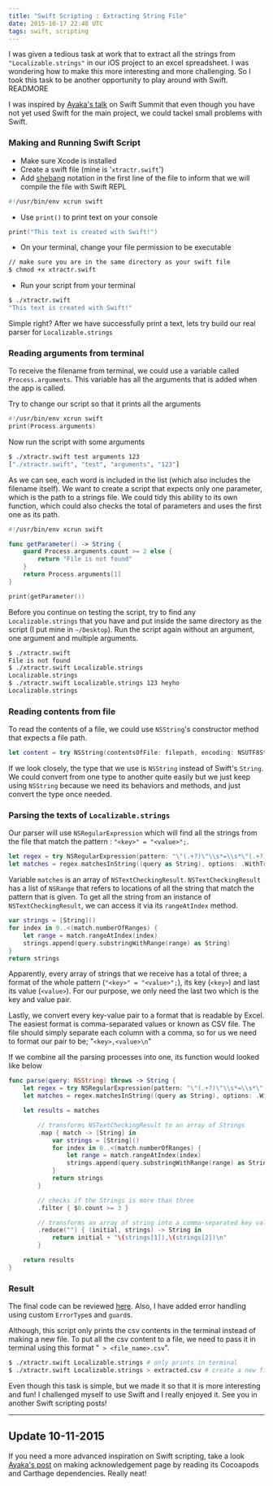 ```yaml
---
title: "Swift Scripting : Extracting String File"
date: 2015-10-17 22:48 UTC
tags: swift, scripting
---
```


I was given a tedious task at work that to extract all the strings from `"Localizable.strings"` in our iOS project to an excel spreadsheet. I was wondering how to make this more interesting and more challenging. So I took this task to be another opportunity to play around with Swift. READMORE

I was inspired by [Ayaka's talk](https://realm.io/news/swift-scripting/) on Swift Summit that even though you have not yet used Swift for the main project, we could tackel small problems with Swift.

### Making and Running Swift Script

* Make sure Xcode is installed
* Create a swift file (mine is '`xtractr.swift`')
* Add [shebang](https://en.wikipedia.org/wiki/Shebang_(Unix)) notation in the first line of the file to inform that we will compile the file with Swift REPL

```swift
#!/usr/bin/env xcrun swift
```

* Use `print()` to print text on your console

```swift
print("This text is created with Swift!")
```

* On your terminal, change your file permission to be executable

```sh
// make sure you are in the same directory as your swift file
$ chmod +x xtractr.swift
```

* Run your script from your terminal

```sh
$ ./xtractr.swift
"This text is created with Swift!"
```

Simple right? After we have successfully print a text, lets try build our real parser for `Localizable.strings`

### Reading arguments from terminal

To receive the filename from terminal, we could use a variable called `Process.arguments`. This variable has all the arguments
that is added when the app is called.

Try to change our script so that it prints all the arguments

```swift
#!/usr/bin/env xcrun swift
print(Process.arguments)
```

Now run the script with some arguments

```sh
$ ./xtractr.swift test arguments 123
["./xtractr.swift", "test", "arguments", "123"]
```
As we can see, each word is included in the list (which also includes the filename itself). We want to create a script that expects only one parameter, which is the path to a strings file. We could tidy this ability to its own function, which could also checks the total of parameters and uses the first one as its path.

```swift
#!/usr/bin/env xcrun swift

func getParameter() -> String {
    guard Process.arguments.count >= 2 else {
        return "File is not found"
    }
    return Process.arguments[1]
}

print(getParameter())
```

Before you continue on testing the script, try to find any `Localizable.strings` that you have and put inside the same directory as the script (I put mine in `~/Desktop`). Run the script again without an argument, one argument and multiple arguments.


```sh
$ ./xtractr.swift     
File is not found
$ ./xtractr.swift Localizable.strings
Localizable.strings
$ ./xtractr.swift Localizable.strings 123 heyho
Localizable.strings
```

### Reading contents from file

To read the contents of a file, we could use `NSString`'s constructor method that expects a file path.

```swift
let content = try NSString(contentsOfFile: filepath, encoding: NSUTF8StringEncoding)
```

If we look closely, the type that we use is `NSString` instead of Swift's `String`. We could convert from one type to another quite easily but we just keep using `NSString` because we need its behaviors and methods, and just convert the type once needed.

### Parsing the texts of `Localizable.strings`

Our parser will use `NSRegularExpression` which will find all the strings from the file that match the pattern : `"<key>" = "<value>";`.

```swift
let regex = try NSRegularExpression(pattern: "\"(.+?)\"\\s*=\\s*\"(.+?)\"\\s*;", options: .CaseInsensitive)
let matches = regex.matchesInString((query as String), options: .WithTransparentBounds, range: NSMakeRange(0, query.length))
```

Variable `matches` is an array of `NSTextCheckingResult`. `NSTextCheckingResult` has a list of `NSRange` that refers to locations of all the string that match the pattern that is given. To get all the string from an instance of `NSTextCheckingResult`, we can access it via its `rangeAtIndex` method.

```swift
var strings = [String]()
for index in 0..<(match.numberOfRanges) {
    let range = match.rangeAtIndex(index)
    strings.append(query.substringWithRange(range) as String)
}
return strings
```

Apparently, every array of strings that we receive has a total of three; a format of the whole pattern (`"<key>" = "<value>";`), its key (`<key>`) and last its value (`<value>`). For our purpose, we only need the last two which is the key and value pair.

Lastly, we convert every key-value pair to a format that is readable by Excel. The easiest format is comma-separated values or known as CSV file. The file should simply separate each column with a comma, so for us we need to format our pair to be; "`<key>,<value>\n`"

If we combine all the parsing processes into one, its function would looked like below

```swift
func parse(query: NSString) throws -> String {
    let regex = try NSRegularExpression(pattern: "\"(.+?)\"\\s*=\\s*\"(.+?)\"\\s*;", options: .CaseInsensitive)
    let matches = regex.matchesInString((query as String), options: .WithTransparentBounds, range: NSMakeRange(0, query.length))

    let results = matches

        // transforms NSTextCheckingResult to an array of Strings
        .map { match -> [String] in
            var strings = [String]()
            for index in 0..<(match.numberOfRanges) {
                let range = match.rangeAtIndex(index)
                strings.append(query.substringWithRange(range) as String)
            }
            return strings
        }

        // checks if the Strings is more than three
        .filter { $0.count >= 3 }

        // transforms an array of string into a comma-separated key value pairs
        .reduce("") { (initial, strings) -> String in
            return initial + "\(strings[1]),\(strings[2])\n"
        }

    return results
}
```

### Result

The final code can be reviewed [here](2015-10-17-swift-scripting/xtractr.swift). Also, I have added error handling using custom `ErrorType`s and `guard`s.

Although, this script only prints the csv contents in the terminal instead of making a new file. To put all the csv content to a file, we need to pass it in terminal using this format "` > <file_name>.csv`".

```sh
$ ./xtractr.swift Localizable.strings # only prints in terminal
$ ./xtractr.swift Localizable.strings > extracted.csv # create a new file 'extracted.csv' and put all the contents inside
```
Even though this task is simple, but we made it so that it is more interesting and fun! I challenged myself to use Swift and I really enjoyed it. See you in another Swift scripting posts!

---

## Update 10-11-2015

If you need a more advanced inspiration on Swift scripting, take a look [Ayaka's post](http://swift.ayaka.me/posts/2015/11/5/swift-scripting-generating-acknowledgements-for-cocoapods-and-carthage-dependencies) on making acknowledgement page by reading its Cocoapods and Carthage dependencies. Really neat!
